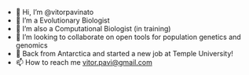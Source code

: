 - 👋 Hi, I’m @vitorpavinato
- 👀 I’m a Evolutionary Biologist
- 🌱 I’m also a Computational Biologist (in training)
- 💞️ I’m looking to collaborate on open tools for population genetics and genomics
- :penguin: Back from Antarctica and started a new job at Temple University!
- 📫 How to reach me vitor.pavi@gmail.com
<!---
vitorpavinato/vitorpavinato is a ✨ special ✨ repository because its `README.md` (this file) appears on your GitHub profile.
You can click the Preview link to take a look at your changes.
--->
